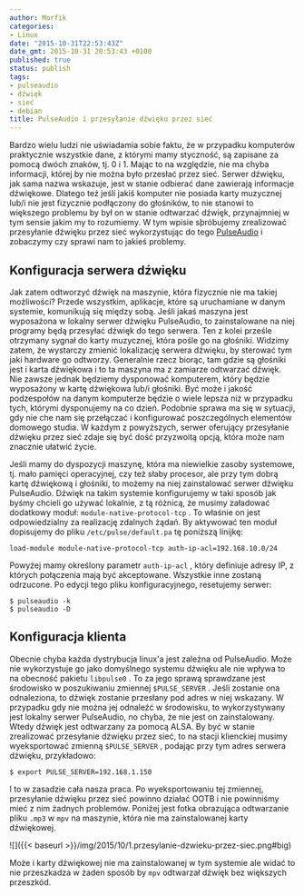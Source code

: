 ```yaml
---
author: Morfik
categories:
- Linux
date: "2015-10-31T22:53:43Z"
date_gmt: 2015-10-31 20:53:43 +0100
published: true
status: publish
tags:
- pulseaudio
- dźwięk
- sieć
- debian
title: PulseAudio i przesyłanie dźwięku przez sieć
---
```


Bardzo wielu ludzi nie uświadamia sobie faktu, że w przypadku komputerów praktycznie wszystkie dane,
z którymi mamy styczność, są zapisane za pomocą dwóch znaków, tj. 0 i 1. Mając to na względzie, nie
ma chyba informacji, której by nie można było przesłać przez sieć. Serwer dźwięku, jak sama nazwa
wskazuje, jest w stanie odbierać dane zawierają informacje dźwiękowe. Dlatego też jeśli jakiś
komputer nie posiada karty muzycznej lub/i nie jest fizycznie podłączony do głośników, to nie
stanowi to większego problemu by był on w stanie odtwarzać dźwięk, przynajmniej w tym sensie jakim
my to rozumiemy. W tym wpisie sþróbujemy zrealizować przesyłanie dźwięku przez sieć wykorzystując do
tego [PulseAudio](https://www.freedesktop.org/wiki/Software/PulseAudio/) i zobaczymy czy sprawi nam
to jakieś problemy.

<!--more-->
## Konfiguracja serwera dźwięku

Jak zatem odtworzyć dźwięk na maszynie, która fizycznie nie ma takiej możliwości? Przede wszystkim,
aplikacje, które są uruchamiane w danym systemie, komunikują się między sobą. Jeśli jakaś maszyna
jest wyposażona w lokalny serwer dźwięku PulseAudio, to zainstalowane na niej programy będą
przesyłać dźwięk do tego serwera. Ten z kolei prześle otrzymany sygnał do karty muzycznej, która
pośle go na głośniki. Widzimy zatem, że wystarczy zmienić lokalizację serwera dźwięku, by sterować
tym jaki hardware go odtworzy. Generalnie rzecz biorąc, tam gdzie są głośniki jest i karta dźwiękowa
i to ta maszyna ma z zamiarze odtwarzać dźwięk. Nie zawsze jednak będziemy dysponować komputerem,
który będzie wyposażony w kartę dźwiękowa lub/i głośniki. Być może i jakość podzespołów na danym
komputerze będzie o wiele lepsza niż w przypadku tych, którymi dysponujemy na co dzień. Podobnie
sprawa ma się w sytuacji, gdy nie che nam się przełączać i konfigurować poszczególnych elementów
domowego studia. W każdym z powyższych, serwer oferujący przesyłanie dźwięku przez sieć zdaje się
być dość przyzwoitą opcją, która może nam znacznie ułatwić życie.

Jeśli mamy do dyspozycji maszynę, która ma niewielkie zasoby systemowe, tj. mało pamięci
operacyjnej, czy też słaby procesor, ale przy tym dobrą kartę dźwiękową i głośniki, to możemy na
niej zainstalować serwer dźwięku PulseAudio. Dźwięk na takim systemie konfigurujemy w taki sposób
jak byśmy chcieli go używać lokalnie, z tą różnicą, że musimy załadować dodatkowy moduł:
`module-native-protocol-tcp` . To właśnie on jest odpowiedzialny za realizację zdalnych żądań. By
aktywować ten moduł dopisujemy do pliku `/etc/pulse/default.pa` tę poniższą linijkę:

    load-module module-native-protocol-tcp auth-ip-acl=192.168.10.0/24

Powyżej mamy określony parametr `auth-ip-acl` , który definiuje adresy IP, z których połączenia mają
być akceptowane. Wszystkie inne zostaną odrzucone. Po edycji tego pliku konfiguracyjnego, resetujemy
serwer:

    $ pulseaudio -k
    $ pulseaudio -D

## Konfiguracja klienta

Obecnie chyba każda dystrybucja linux'a jest zależna od PulseAudio. Może nie wykorzystuje go jako
domyślnego systemu dźwięku ale nie wpływa to na obecność pakietu `libpulse0` . To za jego sprawą
sprawdzane jest środowisko w poszukiwaniu zmiennej `$PULSE_SERVER` . Jeśli zostanie ona odnaleziona,
to dźwięk zostanie przesłany pod adres w niej wskazany. W przypadku gdy nie można jej odnaleźć w
środowisku, to wykorzystywany jest lokalny serwer PulseAudio, no chyba, że nie jest on
zainstalowany. Wtedy dźwięk jest odtwarzany za pomocą ALSA. By być w stanie zrealizować przesyłanie
dźwięku przez sieć, to na stacji klienckiej musimy wyeksportować zmienną `$PULSE_SERVER` , podając
przy tym adres serwera dźwięku, przykładowo:

    $ export PULSE_SERVER=192.168.1.150

I to w zasadzie cała nasza praca. Po wyeksportowaniu tej zmiennej, przesyłanie dźwięku przez sieć
powinno działać OOTB i nie powinniśmy mieć z nim żadnych problemów. Poniżej jest fotka obrazująca
odtwarzanie pliku `.mp3` w `mpv` na maszynie, która nie ma zainstalowanej karty dźwiękowej.

![]({{< baseurl >}}/img/2015/10/1.przesylanie-dzwieku-przez-siec.png#big)

Może i karty dźwiękowej nie ma zainstalowanej w tym systemie ale widać to nie przeszkadza w żaden
sposób by `mpv` odtwarzał dźwięk bez większych przeszkód.
